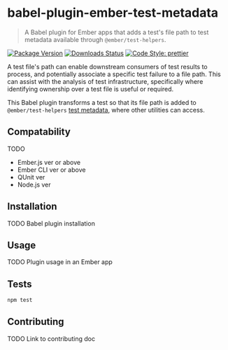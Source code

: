 # babel-plugin-ember-test-metadata

> A Babel plugin for Ember apps that adds a test's file path to test metadata available through `@ember/test-helpers`.

[![Package Version](https://img.shields.io/npm/v/ember-babel-add-test-metadata.svg?style=flat-square)](https://www.npmjs.com/package/ember-babel-add-test-metadata)
[![Downloads Status](https://img.shields.io/npm/dm/ember-babel-add-test-metadata.svg?style=flat-square)](https://npm-stat.com/charts.html?package=ember-babel-add-test-metadata&from=2016-04-01)
[![Code Style: prettier](https://img.shields.io/badge/code_style-prettier-ff69b4.svg?style=flat-square)](#badge)

A test file's path can enable downstream consumers of test results to process, and potentially associate a specific test failure to a file path. This can assist with the analysis of test infrastructure, specifically where identifying ownership over a test file is useful or required.

This Babel plugin transforms a test so that its file path is added to `@ember/test-helpers` [test metadata](https://github.com/emberjs/ember-test-helpers/blob/master/API.md#gettestmetadata), where other utilities can access.

## Compatability

TODO

- Ember.js ver or above
- Ember CLI ver or above
- QUnit ver
- Node.js ver

## Installation

TODO Babel plugin installation

## Usage

TODO Plugin usage in an Ember app

## Tests

```sh
npm test
```

## Contributing

TODO Link to contributing doc
